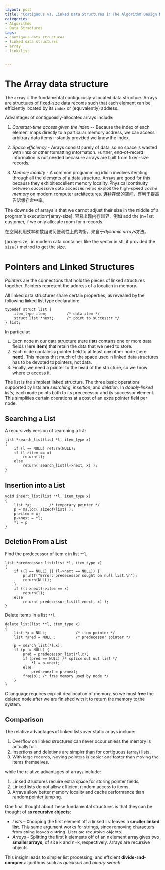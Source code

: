 ```yaml
---
layout: post
title: "Contiguous vs. Linked Data Structures in The Algorithm Design Manual"
categories:
- Algorithms
- Data Structures
tags:
- contigous data structures
- linked data structures
- array
- link/list


---
```


# The Array data structure #

The `array` is the fundamental contiguously-allocated data structure. Arrays are structures of fixed-size data records such that each element can be efficiently located by its `index` or (equivalently) address.

Advantages of contiguously-allocated arrays include:

1. *Constant-time access given the index* -- Because the index of each element maps directly to a particular memory address, we can access arbitrary data items instantly provided we know the index.

1.  *Space efficiency* - Arrays consist purely of data, so no space is wasted with links or other formatting information. Further, end-of-record information is not needed becasuse arrays are built from fixed-size records.
2.  *Memory locality* - A common programming idiom involves iterating through all the elements of a data structure. Arrays are good for this because they exhibit excellent memory locality. Physical continuity between successive data accesses helps exploit the high-speed *cache memory* on modern computer architectures. 连续存储的空间，有利于提高告诉缓存命中率。

The downside of arrays is that we cannot adjust their size in the middle of a program's execution^[array-size].
容易出现内存越界，例如 add the (n+1)st customer, if we only allocate room for n records.

在空间利用效率和数组访问便利性上的均衡，来自于*dynamic arrays*方法。 

[array-size]: in modern data container, like the vector in stl, it provided the `size()` method to get the size. 

# Pointers and Linked Structures

*Pointers* are the connections that hold the pieces of linked structures together. Pointers represent the address of a location in memory. 

All linked data structures share certain properties, as revealed by the following
linked list type declaration: 

    typedef struct list {
    	item_type item; 		/* data item */
		struct list *next; 		/* point to successor */
	} list;

In particular:

1. Each node in our data structure (here **list**) contains one or more data fields
(here **item**) that retain the data that we need to store.
1. Each node contains a pointer field to at least one other node (here **next**).
This means that much of the space used in linked data structures has to be
devoted to pointers, not data.
1. Finally, we need a pointer to the head of the structure, so we know where to
access it.

The list is the simplest linked structure. The three basic operations supported
by lists are *searching*, *insertion*, and *deletion*. In *doubly-linked lists*, each node points
both to its predecessor and its successor element. This simplifies certain operations
at a cost of an extra pointer field per node.

## Searching a List ##

A recursively version of searching a list:

	list *search_list(list *l, item_type x)
	{
		if (l == NULL) return(NULL);
		if (l->item == x)
			return(l);
		else
			return( search_list(l->next, x) );
	}

## Insertion into a List ##

	void insert_list(list **l, item_type x)
	{
		list *p; 		/* temporary pointer */
		p = malloc( sizeof(list) );
		p->item = x;
		p->next = *l;
		*l = p;
	}

## Deletion From a List ##

Find the predecessor of item `x` in list `**l`,

	list *predecessor_list(list *l, item_type x)
	{
		if ((l == NULL) || (l->next == NULL)) {
			printf("Error: predecessor sought on null list.\n");
			return(NULL);
		}
		if ((l->next)->item == x)
			return(l);
		else
			return( predecessor_list(l->next, x) );
	}

Delete item `x` in a list `**l`,

	delete_list(list **l, item_type x)
	{
		list *p = NULL; 			/* item pointer */
		list *pred = NULL ; 		/* predecessor pointer */		
		
		p = search_list(*l,x);
		if (p != NULL) {
			pred = predecessor_list(*l,x);
			if (pred == NULL) /* splice out out list */
				*l = p->next;
			else
				pred->next = p->next;
			free(p); /* free memory used by node */
		}
	}

C language requires explicit deallocation of memory, so we must **free** the
deleted node after we are finished with it to return the memory to the system.

## Comparison ##

The relative advantages of linked lists over static arrays include:

1. Overflow on linked structures can never occur unless the memory is actually
full.
2. Insertions and deletions are simpler than for contiguous (array) lists.
3. With large records, moving pointers is easier and faster than moving the
items themselves.

while the relative advantages of arrays include:

1. Linked structures require extra space for storing pointer fields.
2. Linked lists do not allow efficient random access to items.
3. Arrays allow better memory locality and cache performance than random
pointer jumping.

One final thought about these fundamental structures is that they can be
thought of **as recursive objects**:

- *Lists* – Chopping the first element off a linked list leaves a **smaller linked list**.
This same argument works for strings, since removing characters from string
leaves a string. Lists are recursive objects.
- *Arrays* – Splitting the first k elements off of an n element array gives two
**smaller arrays**, of size k and n−k, respectively. Arrays are recursive objects.

This insight leads to simpler list processing, and efficient **divide-and-conquer**
algorithms such as *quicksort* and *binary search*.
